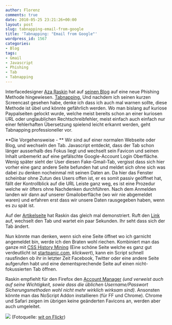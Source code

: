 ```yaml
---
author: Florenz
comments: true
date: 2010-05-25 23:21:26+00:00
layout: post
slug: tabnapping-email-from-google
title: 'Tabnapping: "Email from Google"'
wordpress_id: 1567
categories:
- Blog
tags:
- Gmail
- Javascript
- Phishing
- Tab
- Tabnapping
---
```


Interfacedesigner [Aza Raskin](http://en.wikipedia.org/wiki/Aza_Raskin) hat auf [seinen Blog](http://www.azarask.in/blog/post/a-new-type-of-phishing-attack/) auf eine neue Phishing Methode hingewiesen. [Tabnapping.](http://krebsonsecurity.com/2010/05/devious-new-phishing-tactic-targets-tabs/) Und nachdem ich seinen kurzen Screencast gesehen habe, denke ich dass ich auch mal warnen sollte, diese Methode ist übel und könnte gefährlich werden. Wo man bislang auf kuriose Paypalseiten gelockt wurde, welche meist bereits schon an einer kuriosen URL oder unglaublichen Rechtschreibfehler, meist einfach auch einfach nur einer fehlerhaften Übersetzung spielend leicht erkannt werden, geht Tabnapping professioneller vor.

**Die Vorgehensweise - ** Wir sind auf einer normalen Webseite oder Blog, und wechseln den Tab. Javascript entdeckt, dass der Tab schon länger ausserhalb des Fokus liegt und wechselt sein Favicon und seinen Inhalt unbemerkt auf eine gefälschte Google-Account Login Oberfläche. Wenig später sieht der User diesen Fake-Gmail-Tab, vergisst dass sich hier vorher eine ganz andere Seite befunden hat und meldet sich ohne sich was dabei zu denken nocheinmal mit seinen Daten an. Da hier das Fenster scheinbar ohne Zutun des Users offen ist, er es somit passiv geöffnet hat, fällt der Kontrollblick auf die URL Leiste ganz weg, es ist eine Prozedur welche wir öfters ohne Nachdenken durchführen. Nach dem Anmelden landen wir dann auf unserer Gmailoberfläche (wo wir nie abgemeldet waren) und erfahren erst dass wir unsere Daten rausgegeben haben, wenn es zu spät ist. 


<!-- more -->
Auf der [Artikelseite](http://www.azarask.in/blog/post/a-new-type-of-phishing-attack/) hat Raskin das gleich mal demonstriert. Ruft den [Link](http://www.azarask.in/blog/post/a-new-type-of-phishing-attack/) auf, wechselt den Tab und wartet ein paar Sekunden. Ihr seht dass sich der Tab ändert. 

Nun könnte man denken, wenn sich eine Seite öffnet wo ich garnicht angemeldet bin, werde ich den Braten wohl riechen. Kombiniert man das ganze mit [CSS History Mining](http://www.azarask.in/blog/post/socialhistoryjs/) (Eine schöne Seite welche es ganz gut verdeutlicht ist [startpanic.com](http://startpanic.com/), _klickwert_), kann ein Script schnell rausfinden ob ihr in letzter Zeit Facebook, Twitter oder eine andere Seite aufgerufen habt und eine dementsprechende Seite auf einen nicht-fokussierten Tab öffnen. 

Raskin empfiehlt für den Firefox den [Account Manager](http://hacks.mozilla.org/2010/04/account-manager-coming-to-firefox/) _(und verweist auch auf seine Wichtigkeit, sowie dass die üblichen Username/Passwort Sicherungsmethoden wohl nicht mehr wirklich wirksam sind)_. Ansonsten könnte man das NoScript Addon installieren (für FF und Chrome). Chrome und Safari zeigen im übrigen keine geänderten Favicons an, werden aber auch umgeleitet. 


![](http://farm3.static.flickr.com/2128/1859812082_b66bb1e637.jpg) 
(Fotoquelle: [wit on Flickr](http://www.flickr.com/photos/-wit-/1859812082/))

